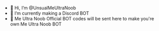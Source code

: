 - 👋 Hi, I’m @UnsualMeUltraNoob
- 🌱 I’m currently making a Discord BOT
- 🔴 Me Ultra Noob Official BOT codes will be sent here to make you're own Me Ultra Noob BOT
